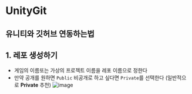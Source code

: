 # UnityGit
## 유니티와 깃허브 연동하는법

## 1. 레포 생성하기
- 게임의 이름또는 가상의 프로젝트 이름을 레포 이름으로 정한다
- 만약 공개를 원하면 `Public` 비공개로 하고 싶다면 `Private`를 선택한다 (일반적으로 **Private** 추천)
![image](https://github.com/user-attachments/assets/e470fbc9-0b3c-46a0-bd10-5e4b014c3f27)

